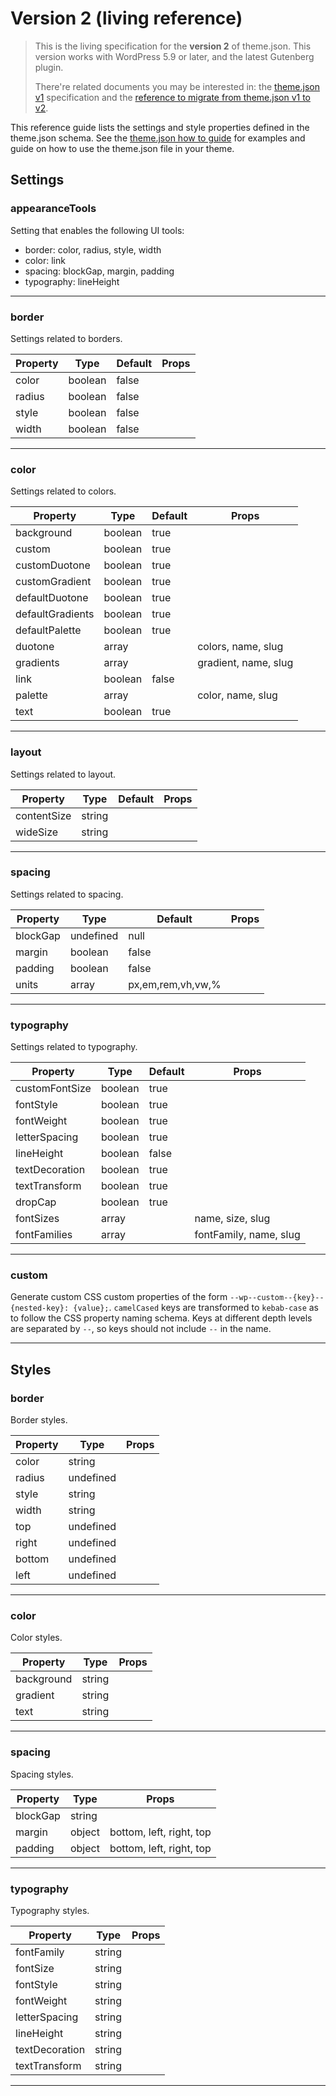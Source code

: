 # Version 2 (living reference)

> This is the living specification for the **version 2** of theme.json. This version works with WordPress 5.9 or later, and the latest Gutenberg plugin.
>
> There're related documents you may be interested in: the [theme.json v1](/docs/reference-guides/theme-json-reference/theme-json-v1.md) specification and the [reference to migrate from theme.json v1 to v2](/docs/reference-guides/theme-json-reference/theme-json-migrations.md).

This reference guide lists the settings and style properties defined in the theme.json schema. See the [theme.json how to guide](/docs/how-to-guides/themes/theme-json.md) for examples and guide on how to use the theme.json file in your theme.

<!-- START TOKEN Autogenerated - DO NOT EDIT -->
## Settings


### appearanceTools

Setting that enables the following UI tools:

- border: color, radius, style, width
- color: link
- spacing: blockGap, margin, padding
- typography: lineHeight


---

### border

Settings related to borders.

| Property  | Type   | Default | Props  |
| ---       | ---    | ---    |---   |
| color | boolean | false |  |
| radius | boolean | false |  |
| style | boolean | false |  |
| width | boolean | false |  |

---

### color

Settings related to colors.

| Property  | Type   | Default | Props  |
| ---       | ---    | ---    |---   |
| background | boolean | true |  |
| custom | boolean | true |  |
| customDuotone | boolean | true |  |
| customGradient | boolean | true |  |
| defaultDuotone | boolean | true |  |
| defaultGradients | boolean | true |  |
| defaultPalette | boolean | true |  |
| duotone | array |  | colors, name, slug |
| gradients | array |  | gradient, name, slug |
| link | boolean | false |  |
| palette | array |  | color, name, slug |
| text | boolean | true |  |

---

### layout

Settings related to layout.

| Property  | Type   | Default | Props  |
| ---       | ---    | ---    |---   |
| contentSize | string |  |  |
| wideSize | string |  |  |

---

### spacing

Settings related to spacing.

| Property  | Type   | Default | Props  |
| ---       | ---    | ---    |---   |
| blockGap | undefined | null |  |
| margin | boolean | false |  |
| padding | boolean | false |  |
| units | array | px,em,rem,vh,vw,% |  |

---

### typography

Settings related to typography.

| Property  | Type   | Default | Props  |
| ---       | ---    | ---    |---   |
| customFontSize | boolean | true |  |
| fontStyle | boolean | true |  |
| fontWeight | boolean | true |  |
| letterSpacing | boolean | true |  |
| lineHeight | boolean | false |  |
| textDecoration | boolean | true |  |
| textTransform | boolean | true |  |
| dropCap | boolean | true |  |
| fontSizes | array |  | name, size, slug |
| fontFamilies | array |  | fontFamily, name, slug |

---

### custom

Generate custom CSS custom properties of the form `--wp--custom--{key}--{nested-key}: {value};`. `camelCased` keys are transformed to `kebab-case` as to follow the CSS property naming schema. Keys at different depth levels are separated by `--`, so keys should not include `--` in the name.


---
## Styles


### border

Border styles.

| Property  | Type   |  Props  |
| ---       | ---    |---   |
| color | string |  |
| radius | undefined |  |
| style | string |  |
| width | string |  |
| top | undefined |  |
| right | undefined |  |
| bottom | undefined |  |
| left | undefined |  |

---

### color

Color styles.

| Property  | Type   |  Props  |
| ---       | ---    |---   |
| background | string |  |
| gradient | string |  |
| text | string |  |

---

### spacing

Spacing styles.

| Property  | Type   |  Props  |
| ---       | ---    |---   |
| blockGap | string |  |
| margin | object | bottom, left, right, top |
| padding | object | bottom, left, right, top |

---

### typography

Typography styles.

| Property  | Type   |  Props  |
| ---       | ---    |---   |
| fontFamily | string |  |
| fontSize | string |  |
| fontStyle | string |  |
| fontWeight | string |  |
| letterSpacing | string |  |
| lineHeight | string |  |
| textDecoration | string |  |
| textTransform | string |  |

---

<!-- END TOKEN Autogenerated - DO NOT EDIT -->
